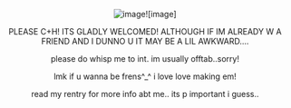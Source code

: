 <p align="center"><img src="https://64.media.tumblr.com/070b266a3fc5c69569e479b63c4782fe/294601951aa6d011-1e/s400x600/d36addbf4aba7e9119c9a4721023b80bb3844fcd.gif" alt="image"/>![image]</p>

<p align="center">PLEASE C+H! ITS GLADLY WELCOMED! ALTHOUGH IF IM ALREADY W A FRIEND AND I DUNNO U IT MAY BE A LIL AWKWARD....</p>

<p align="center">please do whisp me to int. im usually offtab..sorry!</p>

<p align="center">lmk if u wanna be frens^_^ i love love making em!</p>

<p align="center">read my rentry for more info abt me.. its p important i guess..</p>
